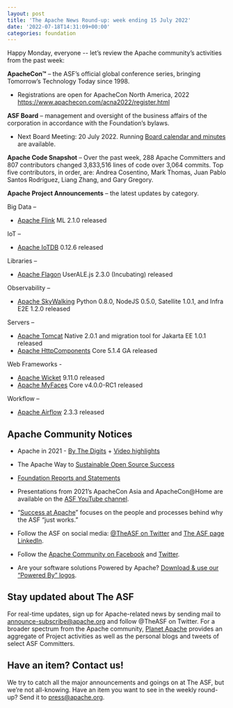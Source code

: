 ```yaml
---
layout: post
title: 'The Apache News Round-up: week ending 15 July 2022'
date: '2022-07-18T14:31:09+00:00'
categories: foundation
---
```

<span data-position="49" data-size="96">Happy Monday, everyone -- let’s review the Apache community’s activities from the past week:</span><p class="part" data-startline="5" data-endline="5" data-position="147" data-size="0"><strong data-position="147" data-size="0"><span data-position="149" data-size="10">ApacheCon™</span></strong><span data-position="161" data-size="96"> – the ASF’s official global conference series, bringing Tomorrow’s Technology Today since 1998.</span></p><ul class="part" data-startline="6" data-endline="7"><li class="" data-startline="6" data-endline="7" data-position="261" data-size="0"><span data-position="261" data-size="57">Registrations are open for ApacheCon North America, 2022 </span><a href="https://www.apachecon.com/acna2022/register.html" target="_blank" rel="noopener"><span data-position="318" data-size="48">https://www.apachecon.com/acna2022/register.html</span></a></li></ul><p class="part" data-startline="8" data-endline="8" data-position="368" data-size="0"><strong data-position="368" data-size="0"><span data-position="370" data-size="9">ASF Board</span></strong><span data-position="381" data-size="114"> – management and oversight of the business affairs of the corporation in accordance with the Foundation’s bylaws.</span></p><ul class="part" data-startline="9" data-endline="10"><li class="" data-startline="9" data-endline="10" data-position="499" data-size="0"><span data-position="500" data-size="42">Next Board Meeting: 20 July 2022. Running </span><a href="https://apache.org/foundation/board/calendar.html" target="_blank" rel="noopener"><span data-position="542" data-size="26">Board calendar and minutes</span></a><span data-position="620" data-size="15"> are available.</span></li></ul><p class="part" data-startline="11" data-endline="11" data-position="637" data-size="0"><strong data-position="637" data-size="0"><span data-position="639" data-size="20">Apache Code Snapshot</span></strong><span data-position="661" data-size="246">
 – Over the past week, 288 Apache Committers and 807 contributors 
changed 3,833,516 lines of code over 3,064 commits. Top five 
contributors, in order, are: Andrea Cosentino, Mark Thomas, Juan Pablo 
Santos Rodríguez, Liang Zhang, and Gary Gregory.</span></p><p class="part" data-startline="13" data-endline="13" data-position="909" data-size="0"><strong data-position="909" data-size="0"><span data-position="911" data-size="28">Apache Project Announcements</span></strong><span data-position="941" data-size="34"> – the latest updates by category.</span></p><p class="part" data-startline="15" data-endline="15" data-position="977" data-size="0"><span data-position="977" data-size="11">Big Data –</span></p><ul class="part" data-startline="16" data-endline="17"><li class="" data-startline="16" data-endline="17" data-position="992" data-size="0"><a href="https://flink.apache.org/" target="_blank" rel="noopener"><span data-position="993" data-size="12">Apache Flink</span></a><span data-position="1033" data-size="18"> ML 2.1.0 released</span></li></ul><p class="part" data-startline="18" data-endline="18" data-position="1053" data-size="0"><span data-position="1053" data-size="6">IoT –</span></p><ul class="part" data-startline="19" data-endline="20"><li class="" data-startline="19" data-endline="20" data-position="1063" data-size="0"><a href="https://iotdb.apache.org/" target="_blank" rel="noopener"><span data-position="1064" data-size="12">Apache IoTDB</span></a><span data-position="1104" data-size="16"> 0.12.6 released</span></li></ul><p class="part in-view" data-startline="21" data-endline="21" data-position="1122" data-size="0"><span data-position="1122" data-size="12">Libraries –</span></p><ul class="part in-view" data-startline="22" data-endline="23"><li class="" data-startline="22" data-endline="23" data-position="1138" data-size="0"><a href="https://flagon.incubator.apache.org/" target="_blank" rel="noopener"><span data-position="1139" data-size="13">Apache Flagon</span></a><span data-position="1191" data-size="39"> UserALE.js 2.3.0 (Incubating) released</span></li></ul><p class="part in-view" data-startline="24" data-endline="24" data-position="1232" data-size="0"><span data-position="1232" data-size="16">Observability –</span></p><ul class="part in-view" data-startline="25" data-endline="26"><li class="" data-startline="25" data-endline="26" data-position="1253" data-size="0"><a href="https://skywalking.apache.org/" target="_blank" rel="noopener"><span data-position="1254" data-size="17">Apache SkyWalking</span></a><span data-position="1304" data-size="74"> Python 0.8.0, NodeJS 0.5.0, Satellite 1.0.1, and Infra E2E 1.2.0 released</span></li></ul><p class="part in-view" data-startline="27" data-endline="27" data-position="1380" data-size="0"><span data-position="1380" data-size="10">Servers –</span></p><ul class="part in-view" data-startline="28" data-endline="30"><li class="" data-startline="28" data-endline="28" data-position="1394" data-size="0"><a href="http://tomcat.apache.org" target="_blank" rel="noopener"><span data-position="1395" data-size="13">Apache Tomcat</span></a><span data-position="1435" data-size="62"> Native 2.0.1 and migration tool for Jakarta EE 1.0.1 released</span></li><li class="" data-startline="29" data-endline="30" data-position="1501" data-size="0"><a href="https://hc.apache.org/" target="_blank" rel="noopener"><span data-position="1502" data-size="21">Apache HttpComponents</span></a><span data-position="1548" data-size="23"> Core 5.1.4 GA released</span></li></ul><p class="part in-view" data-startline="31" data-endline="31" data-position="1574" data-size="0"><span data-position="1574" data-size="16">Web Frameworks -</span></p><ul class="part in-view" data-startline="32" data-endline="34"><li class="" data-startline="32" data-endline="32" data-position="1594" data-size="0"><a href="https://wicket.apache.org/" target="_blank" rel="noopener"><span data-position="1595" data-size="13">Apache Wicket</span></a><span data-position="1637" data-size="16"> 9.11.0 released</span></li><li class="" data-startline="33" data-endline="34" data-position="1658" data-size="0"><a href="https://myfaces.apache.org" target="_blank" rel="noopener"><span data-position="1659" data-size="14">Apache MyFaces</span></a><span data-position="1702" data-size="25"> Core v4.0.0-RC1 released</span></li></ul><p class="part in-view" data-startline="35" data-endline="35" data-position="1729" data-size="0"><span data-position="1729" data-size="11">Workflow –</span></p><ul class="part in-view" data-startline="36" data-endline="38"><li class="" data-startline="36" data-endline="38" data-position="1744" data-size="0"><a href="https://airflow.apache.org" target="_blank" rel="noopener"><span data-position="1745" data-size="14">Apache Airflow</span></a><span data-position="1788" data-size="15"> 2.3.3 released</span></li></ul><h2 class="part in-view" data-startline="39" data-endline="39" id="Apache-Community-Notices" data-id="Apache-Community-Notices"><a class="anchor hidden-xs" href="https://hackmd.io/zCv0RFq9S6WpiPwowCTVXA#Apache-Community-Notices" title="Apache-Community-Notices"></a></h2><h2 class="part in-view" data-startline="39" data-endline="39" id="Apache-Community-Notices" data-id="Apache-Community-Notices"><span data-position="1810" data-size="24">Apache Community Notices</span></h2><ul class="part in-view" data-startline="41" data-endline="55"><li class="" data-startline="41" data-endline="42" data-position="1839" data-size="0">
<p data-position="1836" data-size="0"><span data-position="1840" data-size="17">Apache in 2021 - </span><a href="https://s.apache.org/Apache2021Digits" target="_blank" rel="noopener"><span data-position="1857" data-size="13">By The Digits</span></a><span data-position="1911" data-size="3"> + </span><a href="https://youtu.be/GU0SV_2tWkU" target="_blank" rel="noopener"><span data-position="1914" data-size="16">Video highlights</span></a></p>
</li><li class="" data-startline="43" data-endline="44" data-position="1967" data-size="0">
<p data-position="1964" data-size="0"><span data-position="1968" data-size="18">The Apache Way to </span><a href="https://s.apache.org/GhnI" target="_blank" rel="noopener"><span data-position="1986" data-size="31">Sustainable Open Source Success</span></a></p>
</li><li class="" data-startline="45" data-endline="46" data-position="2051" data-size="0">
<p data-position="2048" data-size="0"><a href="http://www.apache.org/foundation/reports.html" target="_blank" rel="noopener"><span data-position="2052" data-size="33">Foundation Reports and Statements</span></a></p>
</li><li class="" data-startline="47" data-endline="48" data-position="2138" data-size="0">
<p data-position="2135" data-size="0"><span data-position="2138" data-size="81">Presentations from 2021’s ApacheCon Asia and ApacheCon@Home are available on the </span><a href="https://www.youtube.com/c/TheApacheFoundation/" target="_blank" rel="noopener"><span data-position="2220" data-size="19">ASF YouTube channel</span></a><span data-position="2288" data-size="1">.</span></p>
</li><li class="" data-startline="49" data-endline="50" data-position="2294" data-size="0">
<p data-position="2291" data-size="0"><span data-position="2295" data-size="1">“</span><a href="https://blogs.apache.org/foundation/category/SuccessAtApache" target="_blank" rel="noopener"><span data-position="2296" data-size="17">Success at Apache</span></a><span data-position="2376" data-size="70">” focuses on the people and processes behind why the ASF “just works.”</span></p>
</li><li class="" data-startline="51" data-endline="52" data-position="2452" data-size="0">
<p data-position="2449" data-size="0"><span data-position="2453" data-size="32">Follow the ASF on social media: </span><a href="https://twitter.com/TheASF" target="_blank" rel="noopener"><span data-position="2485" data-size="18">@TheASF on Twitter</span></a><span data-position="2533" data-size="5"> and </span><a href="https://www.linkedin.com/company/the-apache-software-foundation" target="_blank" rel="noopener"><span data-position="2538" data-size="21">The ASF page LinkedIn</span></a><span data-position="2625" data-size="1">.</span></p>
</li><li class="" data-startline="53" data-endline="53" data-position="2632" data-size="0">
<p data-position="2629" data-size="0"><span data-position="2633" data-size="11">Follow the </span><a href="https://www.facebook.com/ApacheSoftwareFoundation/" target="_blank" rel="noopener"><span data-position="2644" data-size="28">Apache Community on Facebook</span></a><span data-position="2726" data-size="5"> and </span><a href="https://twitter.com/ApacheCommunity" target="_blank" rel="noopener"><span data-position="2731" data-size="7">Twitter</span></a><span data-position="2776" data-size="1">.</span></p>
</li><li class="" data-startline="54" data-endline="55" data-position="2782" data-size="0">
<p data-position="2779" data-size="0"><span data-position="2783" data-size="47">Are your software solutions Powered by Apache? </span><a href="http://www.apache.org/foundation/press/kit/#poweredby" target="_blank" rel="noopener"><span data-position="2830" data-size="37">Download &amp; use our “Powered By” logos</span></a><span data-position="2923" data-size="1">.</span></p>
</li></ul><h2 class="part in-view" data-startline="56" data-endline="56" id="Stay-updated-about-The-ASF" data-id="Stay-updated-about-The-ASF"><a class="anchor hidden-xs" href="https://hackmd.io/zCv0RFq9S6WpiPwowCTVXA#Stay-updated-about-The-ASF" title="Stay-updated-about-The-ASF"></a></h2><h2 class="part in-view" data-startline="56" data-endline="56" id="Stay-updated-about-The-ASF" data-id="Stay-updated-about-The-ASF"><span data-position="2929" data-size="26">Stay updated about The ASF</span></h2><p class="part in-view" data-startline="58" data-endline="58" data-position="2957" data-size="0"><span data-position="2957" data-size="74">For real-time updates, sign up for Apache-related news by sending mail to </span><a href="mailto:announce-subscribe@apache.org" target="_blank" rel="noopener"><span data-position="3031" data-size="29">announce-subscribe@apache.org</span></a><span data-position="3060" data-size="82"> and follow @TheASF on Twitter. For a broader spectrum from the Apache community, </span><a href="https://twitter.com/PlanetApache" target="_blank" rel="noopener"><span data-position="3143" data-size="13">Planet Apache</span></a><span data-position="3191" data-size="111"> provides an aggregate of Project activities as well as the personal blogs and tweets of select ASF Committers.</span></p><h2 class="part in-view" data-startline="61" data-endline="61" id="Have-an-item-Contact-us" data-id="Have-an-item-Contact-us"><a class="anchor hidden-xs" href="https://hackmd.io/zCv0RFq9S6WpiPwowCTVXA#Have-an-item-Contact-us" title="Have-an-item-Contact-us"></a></h2><h2 class="part in-view" data-startline="61" data-endline="61" id="Have-an-item-Contact-us" data-id="Have-an-item-Contact-us"><span data-position="3236" data-size="25">Have an item? Contact us!</span></h2><p class="part in-view" data-startline="63" data-endline="63" data-position="3335" data-size="0"><span data-position="3263" data-size="161">We
 try to catch all the major announcements and goings on at The ASF, but 
we’re not all-knowing. Have an item you want to see in the weekly 
round-up? Send it to </span><a href="mailto:press@apache.org" target="_blank" rel="noopener"><span data-position="3424" data-size="16">press@apache.org</span></a><span data-position="3440" data-size="1">.</span></p><p></p>
